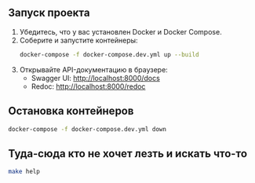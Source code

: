 ## Запуск проекта

1. Убедитесь, что у вас установлен Docker и Docker Compose.
2. Соберите и запустите контейнеры:
   ```sh
   docker-compose -f docker-compose.dev.yml up --build
   ```
3. Открывайте API-документацию в браузере:
   - Swagger UI: [http://localhost:8000/docs](http://localhost:8000/docs)
   - Redoc: [http://localhost:8000/redoc](http://localhost:8000/redoc)

## Остановка контейнеров

```sh
docker-compose -f docker-compose.dev.yml down
```

## Туда-сюда кто не хочет лезть и искать что-то
```sh
make help
```
